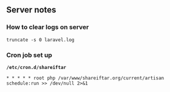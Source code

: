 ## Server notes

### How to clear logs on server

```
truncate -s 0 laravel.log
```

### Cron job set up

**`/etc/cron.d/shareiftar`**
```
* * * * * root php /var/www/shareiftar.org/current/artisan schedule:run >> /dev/null 2>&1
```
